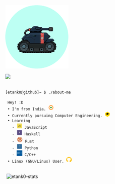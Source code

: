 
<img src="https://github.com/etank0/etank0/blob/main/circle-gif.gif" height=200 width=200 alt="etank0-gif">

![](https://komarev.com/ghpvc/?username=etank0&label=Visits&style=flat&color=272a32)

<pre>
<code>
[etank0@github]~ $ ./about-me

 Hey! :D
 • I'm from India. <svg xmlns="http://www.w3.org/2000/svg" viewBox="0 0 24 24" width="18px" height="18px"><circle cx="12" cy="12" r="10" fill="#FF9933"/><circle cx="12" cy="12" r="7" fill="white"/><circle cx="12" cy="12" r="3" fill="#128807"/></svg>
 • Currently pursuing Computer Engineering. <svg xmlns="http://www.w3.org/2000/svg" viewBox="0 0 24 24" width="18px" height="18px"><path fill="#FFD700" d="M12 2L2 7v7c0 5 10 9 10 9s10-4 10-9V7L12 2z"/><text x="50%" y="50%" text-anchor="middle" fill="black" font-size="10" font-family="Arial" dy=".3em">🎓</text></svg>
 • Learning
   - <svg xmlns="http://www.w3.org/2000/svg" viewBox="0 0 24 24" width="18px" height="18px"><path fill="#F0DB4F" d="M2 2h20v20H2z"/><text x="50%" y="50%" text-anchor="middle" fill="#323330" font-size="10" font-family="Arial" dy=".3em">JS</text></svg> JavaScript
   - <svg xmlns="http://www.w3.org/2000/svg" viewBox="0 0 24 24" width="18px" height="18px"><path fill="#5D4F85" d="M2 2h20v20H2z"/><text x="50%" y="50%" text-anchor="middle" fill="#FFF" font-size="10" font-family="Arial" dy=".3em">λ</text></svg> Haskell
   - <img src="https://github.com/etank0/etank0/blob/main/images/language-rust.svg" width="20em" height="20em" alt="rust-lang"> Rust
   - <svg xmlns="http://www.w3.org/2000/svg" viewBox="0 0 24 24" width="18px" height="18px"><path fill="#306998" d="M2 2h20v20H2z"/><text x="50%" y="50%" text-anchor="middle" fill="white" font-size="10" font-family="Arial" dy=".3em">🐍</text></svg> Python
   - <svg xmlns="http://www.w3.org/2000/svg" viewBox="0 0 24 24" width="18px" height="18px"><rect width="100%" height="100%" fill="#00599C"/><text x="50%" y="50%" text-anchor="middle" fill="white" font-size="10" font-family="Arial" dy=".3em">C++</text></svg> C/C++
 • Linux (GNU/Linux) User. <svg xmlns="http://www.w3.org/2000/svg" viewBox="0 0 24 24" width="18px" height="18px"><path fill="#FCC624" d="M12 0C5.37 0 0 5.37 0 12c0 4.63 3.38 8.52 7.89 9.6.58.11.79-.25.79-.56v-2.02c-3.21.7-3.89-1.56-3.89-1.56-.53-1.35-1.29-1.71-1.29-1.71-1.06-.72.08-.7.08-.7 1.18.08 1.8 1.2 1.8 1.2 1.05 1.8 2.75 1.28 3.42.98.11-.76.41-1.28.74-1.57-2.56-.29-5.26-1.28-5.26-5.7 0-1.26.45-2.3 1.19-3.11-.12-.29-.52-1.46.11-3.04 0 0 .97-.31 3.18 1.18a11.01 11.01 0 0 1 5.8 0c2.2-1.49 3.18-1.18 3.18-1.18.63 1.58.23 2.75.11 3.04.74.81 1.19 1.85 1.19 3.11 0 4.43-2.71 5.41-5.29 5.69.43.38.81 1.13.81 2.28v3.38c0 .32.21.68.8.56A10.006 10.006 0 0 0 24 12c0-6.63-5.37-12-12-12z"/></svg>
</code>
</pre>

<p>&nbsp;<img align="center" src="https://github-readme-stats.vercel.app/api?username=etank0&show_icons=true&locale=en&theme=github_dark_dimmed" alt="etank0-stats" /></p>
